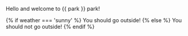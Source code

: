Hello and welcome to {{ park }} park!

{% if weather === 'sunny' %}
You should go outside!
{% else %}
You should not go outside!
{% endif %}